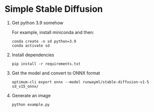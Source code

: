 # Simple Stable Diffusion

1. Get python 3.9 somehow

    For example, install miniconda and then:
    ```
    conda create -n sd python=3.9
    conda activate sd
    ```

2. Install dependencies

    ```
    pip install -r requirements.txt
    ```

3. Get the model and convert to ONNX format

    ```
    optimum-cli export onnx --model runwayml/stable-diffusion-v1-5 sd_v15_onnx/
    ```

4. Generate an image

    ```
    python example.py
    ```
